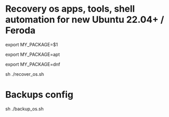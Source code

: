 # Recovery os apps, tools, shell automation for new Ubuntu 22.04+ / Feroda
export MY_PACKAGE=$1
<!-- Debain Base -->
export MY_PACKAGE=apt
<!-- FEDORA Base -->
export MY_PACKAGE=dnf


sh ./recover_os.sh

# Backups config
sh ./backup_os.sh
